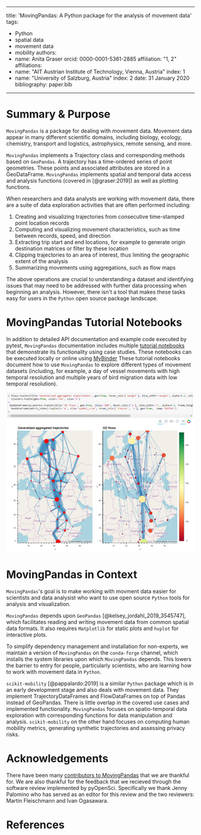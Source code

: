 
---
title: 'MovingPandas: A Python package for the analysis of movement data'
tags:
  - Python
  - spatial data
  - movement data
  - mobility
authors:
  - name: Anita Graser
    orcid: 0000-0001-5361-2885
    affiliation: "1, 2"
affiliations:
  - name: "AIT Austrian Institute of Technology, Vienna, Austria"
    index: 1
  - name: "University of Salzburg, Austria"
    index: 2
date: 31 January 2020
bibliography: paper.bib
---

# Summary & Purpose

`MovingPandas` is a package for dealing with movement data. Movement data appear in many different scientific domains, including biology, ecology, chemistry, transport and logistics, astrophysics, remote sensing, and more.

`MovingPandas` implements a Trajectory class and corresponding methods based on `GeoPandas`. A trajectory has a time-ordered series of point geometries. These points and associated attributes are stored in a GeoDataFrame. `MovingPandas` implements spatial and temporal data access and analysis functions (covered in [@graser:2019]) as well as plotting functions.

When researchers and data analysts are working with movement data, there are a suite of data exploration activities that are often performed including:

1. Creating and visualizing trajectories from consecutive time-stamped point location records
2. Computing and visualizing movement characteristics, such as time between records, speed, and direction
3. Extracting trip start and end locations, for example to generate origin destination matrices or filter by these location
4. Clipping trajectories to an area of interest, thus limiting the geographic extent of the analysis
5. Summarizing movements using aggregations, such as flow maps

The above operations are crucial to understanding a dataset and identifying issues that may need to be addressed with further data processing when beginning an analysis. However, there isn't a tool that makes these tasks easy for users in the `Python` open source package landscape.

# MovingPandas Tutorial Notebooks

In addition to detailed API documentation and example code executed by pytest, `MovingPandas` documentation includes multiple [tutorial notebooks](https://github.com/anitagraser/movingpandas/tree/master/tutorials) that demonstrate its functionality using case studies. 
These notebooks can be executed locally or online using [MyBinder](https://mybinder.org/v2/gh/anitagraser/movingpandas/binder-tag)
These tutorial notebooks document how to use `MovingPandas` to explore different types of movement datasets (including, for example, a day of vessel movements with high temporal resolution and multiple years of bird migration data with low temporal resolution).

![Example trajectory summarizations included in the interactive notebooks](docs/source/img/flow.png)

# MovingPandas in Context

`MovingPandas`'s goal is to make working with movment data easier for scientists and data analysist who want to use open source `Python` tools for analysis and visualization.

`MovingPandas` depends upon `GeoPandas` [@kelsey_jordahl_2019_3545747], which facilitates reading and writing movement data from common spatial data formats. It also requires `Matplotlib` for static plots and `hvplot` for interactive plots.

To simplify dependency management and installation for non-experts, we maintain a version of `MovingPandas` on the `conda-forge` channel, which installs the system libraries upon which `MovingPandas` depends. This lowers the barrier to entry for people, particularly scientists, who are learning how to work with movement data in `Python`.

`scikit-mobility` [@pappalardo:2019] is a similar `Python` package which is in an early development stage and also deals with movement data. They implement TrajectoryDataFrames and FlowDataFrames on top of Pandas instead of GeoPandas. There is little overlap in the covered use cases and implemented functionality. `MovingPandas` focuses on spatio-temporal data exploration with corresponding functions for data manipulation and analysis. `scikit-mobility` on the other hand focuses on computing human mobility metrics, generating synthetic trajectories and assessing privacy risks.


# Acknowledgements

There have been many [contributors to MovingPandas](https://github.com/anitagraser/movingpandas/graphs/contributors) that we are thankful for. We are also thankful for the feedback that we recieved through the software review implemented by pyOpenSci. Specifically we thank Jenny Palomino who has served as an editor for this review and the two reviewers: Martin Fleischmann and Ivan Ogasawara.

# References